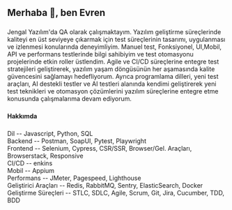 <h2 align="left">Merhaba 👋, ben Evren</h2>

###

<p align="left">Jengal Yazılım'da QA olarak çalışmaktayım. Yazılım geliştirme süreçlerinde kaliteyi en üst seviyeye çıkarmak için test süreçlerinin tasarımı, uygulanması ve izlenmesi konularında deneyimliyim.
Manuel test, Fonksiyonel, UI,Mobil, API ve performans testlerinde bilgi sahibiyim ve test otomasyonu projelerinde etkin roller üstlendim. Agile ve CI/CD süreçlerine entegre test stratejileri geliştirerek, yazılım yaşam döngüsünün her aşamasında kalite güvencesini sağlamayı hedefliyorum.
Ayrıca programlama dilleri, yeni test araçları, AI destekli testler ve AI testleri alanında kendimi geliştirerek yeni test teknikleri ve otomasyon çözümlerini yazılım süreçlerine entegre etme konusunda çalışmalarıma devam ediyorum.</p>

###

<h4 align="left">Hakkımda</h4>

###

<p align="left"> 

Dil -- Javascript, Python, SQL  <br>
Backend -- Postman, SoapUI, Pytest, Playwright  <br>
Frontend -- Selenium, Cypress, CSR/SSR, Browser/Gel. Araçları, Browserstack, Responsive  <br>
CI/CD  -- enkins  <br>
Mobil -- Appium  <br>
Performans -- JMeter, Pagespeed, Lighthouse  <br>
Geliştirici Araçları -- Redis, RabbitMQ, Sentry, ElasticSearch, Docker  <br>
Geliştirme Süreçleri -- STLC, SDLC, Agile, Scrum, Git, Jira, Cucumber, TDD, BDD  <br>


###



